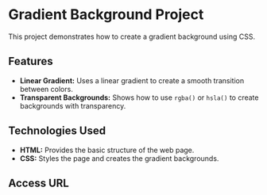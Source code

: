 # Gradient Background Project

This project demonstrates how to create a gradient background using CSS.

## Features

* **Linear Gradient:** Uses a linear gradient to create a smooth transition between colors.
* **Transparent Backgrounds:** Shows how to use `rgba()` or `hsla()` to create backgrounds with transparency.

## Technologies Used

* **HTML:**  Provides the basic structure of the web page.
* **CSS:** Styles the page and creates the gradient backgrounds.

## Access URL
